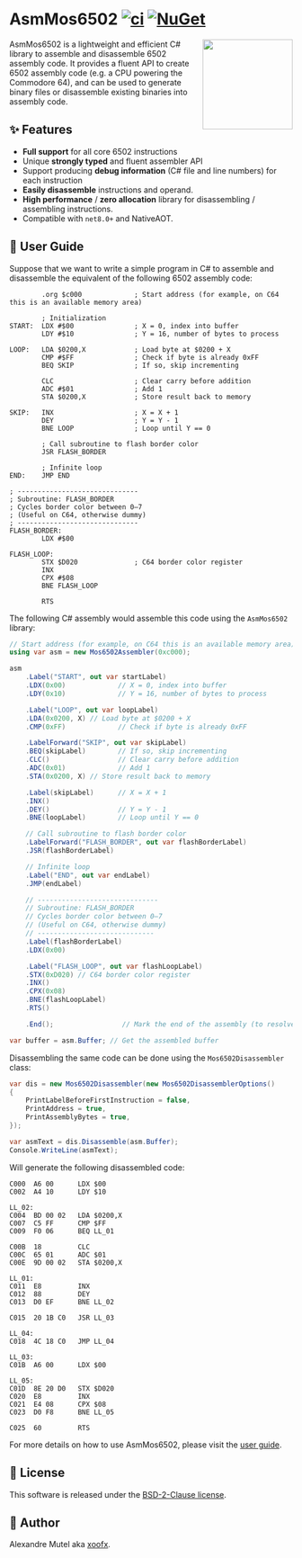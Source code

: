 # AsmMos6502 [![ci](https://github.com/xoofx/AsmMos6502/actions/workflows/ci.yml/badge.svg)](https://github.com/xoofx/AsmMos6502/actions/workflows/ci.yml) [![NuGet](https://img.shields.io/nuget/v/AsmMos6502.svg)](https://www.nuget.org/packages/AsmMos6502/)

<img align="right" width="160px" height="160px" src="https://raw.githubusercontent.com/xoofx/AsmMos6502/main/img/AsmMos6502.png">

AsmMos6502 is a lightweight and efficient C# library to assemble and disassemble 6502 assembly code. It provides a fluent API to create 6502 assembly code (e.g. a CPU powering the Commodore 64), and can be used to generate binary files or disassemble existing binaries into assembly code.

## ✨ Features

- **Full support** for all core 6502 instructions
- Unique **strongly typed** and fluent assembler API
- Support producing **debug information** (C# file and line numbers) for each instruction
- **Easily disassemble** instructions and operand.
- **High performance** / **zero allocation** library for disassembling / assembling instructions.
- Compatible with `net8.0+` and NativeAOT.

## 📖 User Guide

Suppose that we want to write a simple program in C# to assemble and disassemble the equivalent of the following 6502 assembly code:

```
        .org $c000             ; Start address (for example, on C64 this is an available memory area)

        ; Initialization
START:  LDX #$00               ; X = 0, index into buffer
        LDY #$10               ; Y = 16, number of bytes to process

LOOP:   LDA $0200,X            ; Load byte at $0200 + X
        CMP #$FF               ; Check if byte is already 0xFF
        BEQ SKIP               ; If so, skip incrementing

        CLC                    ; Clear carry before addition
        ADC #$01               ; Add 1
        STA $0200,X            ; Store result back to memory

SKIP:   INX                    ; X = X + 1
        DEY                    ; Y = Y - 1
        BNE LOOP               ; Loop until Y == 0

        ; Call subroutine to flash border color
        JSR FLASH_BORDER

        ; Infinite loop
END:    JMP END

; ------------------------------
; Subroutine: FLASH_BORDER
; Cycles border color between 0–7
; (Useful on C64, otherwise dummy)
; ------------------------------
FLASH_BORDER:
        LDX #$00

FLASH_LOOP:
        STX $D020              ; C64 border color register
        INX
        CPX #$08
        BNE FLASH_LOOP

        RTS
```

The following C# assembly would assemble this code using the `AsmMos6502` library:
```csharp
// Start address (for example, on C64 this is an available memory area)
using var asm = new Mos6502Assembler(0xc000);

asm
    .Label("START", out var startLabel)
    .LDX(0x00)             // X = 0, index into buffer
    .LDY(0x10)             // Y = 16, number of bytes to process

    .Label("LOOP", out var loopLabel)
    .LDA(0x0200, X) // Load byte at $0200 + X
    .CMP(0xFF)             // Check if byte is already 0xFF

    .LabelForward("SKIP", out var skipLabel)
    .BEQ(skipLabel)        // If so, skip incrementing
    .CLC()                 // Clear carry before addition
    .ADC(0x01)             // Add 1
    .STA(0x0200, X) // Store result back to memory

    .Label(skipLabel)      // X = X + 1
    .INX()
    .DEY()                 // Y = Y - 1
    .BNE(loopLabel)        // Loop until Y == 0

    // Call subroutine to flash border color
    .LabelForward("FLASH_BORDER", out var flashBorderLabel)
    .JSR(flashBorderLabel)

    // Infinite loop
    .Label("END", out var endLabel)
    .JMP(endLabel)

    // ------------------------------
    // Subroutine: FLASH_BORDER
    // Cycles border color between 0–7
    // (Useful on C64, otherwise dummy)
    // -----------------------------
    .Label(flashBorderLabel)
    .LDX(0x00)

    .Label("FLASH_LOOP", out var flashLoopLabel)
    .STX(0xD020) // C64 border color register
    .INX()
    .CPX(0x08)
    .BNE(flashLoopLabel)
    .RTS()

    .End();                 // Mark the end of the assembly (to resolve labels)

var buffer = asm.Buffer; // Get the assembled buffer
```

Disassembling the same code can be done using the `Mos6502Disassembler` class:
```csharp
var dis = new Mos6502Disassembler(new Mos6502DisassemblerOptions()
{
    PrintLabelBeforeFirstInstruction = false,
    PrintAddress = true,
    PrintAssemblyBytes = true,
});

var asmText = dis.Disassemble(asm.Buffer);
Console.WriteLine(asmText);
```

Will generate the following disassembled code:

```
C000  A6 00      LDX $00
C002  A4 10      LDY $10

LL_02:
C004  BD 00 02   LDA $0200,X
C007  C5 FF      CMP $FF
C009  F0 06      BEQ LL_01

C00B  18         CLC
C00C  65 01      ADC $01
C00E  9D 00 02   STA $0200,X

LL_01:
C011  E8         INX
C012  88         DEY
C013  D0 EF      BNE LL_02

C015  20 1B C0   JSR LL_03

LL_04:
C018  4C 18 C0   JMP LL_04

LL_03:
C01B  A6 00      LDX $00

LL_05:
C01D  8E 20 D0   STX $D020
C020  E8         INX
C021  E4 08      CPX $08
C023  D0 F8      BNE LL_05

C025  60         RTS
```

For more details on how to use AsmMos6502, please visit the [user guide](https://github.com/xoofx/AsmMos6502/blob/main/doc/readme.md).

## 🪪 License

This software is released under the [BSD-2-Clause license](https://opensource.org/licenses/BSD-2-Clause). 

## 🤗 Author

Alexandre Mutel aka [xoofx](https://xoofx.github.io).
